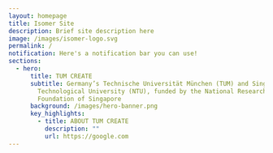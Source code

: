 ```yaml
---
layout: homepage
title: Isomer Site
description: Brief site description here
image: /images/isomer-logo.svg
permalink: /
notification: Here's a notification bar you can use!
sections:
  - hero:
      title: TUM CREATE
      subtitle: Germany’s Technische Universität München (TUM) and Singapore’s Nanyang
        Technological University (NTU), funded by the National Research
        Foundation of Singapore
      background: /images/hero-banner.png
      key_highlights:
        - title: ABOUT TUM CREATE
          description: ""
          url: https://google.com
---
```


